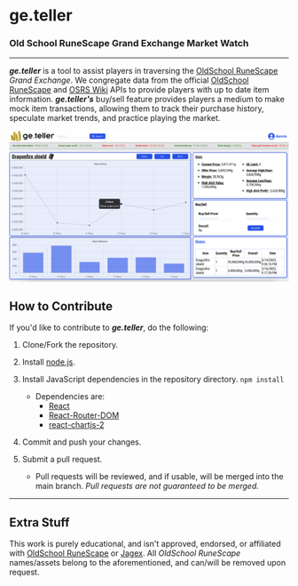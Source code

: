 # ge.teller

### Old School RuneScape Grand Exchange Market Watch

---

_**ge.teller**_ is a tool to assist players in traversing the [OldSchool RuneScape](https://oldschool.runescape.com) _Grand Exchange_. We congregate data from the official [OldSchool RuneScape](https://oldschool.runescape.com) and [OSRS Wiki](https://oldschool.runescape.wiki) APIs to provide players with up to date item information. _**ge.teller's**_ buy/sell feature provides players a medium to make mock item transactions, allowing them to track their purchase history, speculate market trends, and practice playing the market.

![Site example](/client/public/images/readme-ex.jpg)

## How to Contribute

If you'd like to contribute to _**ge.teller**_, do the following:

1.  Clone/Fork the repository.
2.  Install [node.js](https://nodejs.org/en/).
3.  Install JavaScript dependencies in the repository directory.
    `npm install`

    - Dependencies are:
      - [React](https://reactjs.org)
      - [React-Router-DOM](https://reactrouter.com/web/guides/quick-start)
      - [react-chartjs-2](https://react-chartjs-2.js.org)

4.  Commit and push your changes.
5.  Submit a pull request.
    - Pull requests will be reviewed, and if usable, will be merged into the main branch. _Pull requests are not guaranteed to be merged._

---

## Extra Stuff

This work is purely educational, and isn't approved, endorsed, or affiliated with [OldSchool RuneScape](https://oldschool.runescape.com) or [Jagex](https://www.jagex.com/en-GB/). All _OldSchool RuneScape_ names/assets belong to the aforementioned, and can/will be removed upon request.
